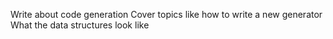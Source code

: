 Write about code generation
Cover topics like how to write a new generator
What the data structures look like